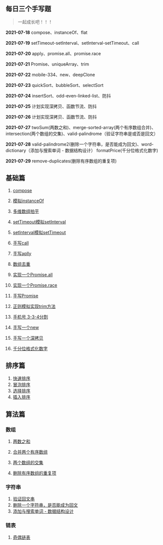 ## 每日三个手写题

>  一起成长吧！！！

**2021-07-18** compose、instanceOf、flat

**2021-07-19** setTimeout-setInterval、setInterval-setTimeout、call

**2021-07-20** apply、promise.all、promise.race

**2021-07-21** Promise、uniqueArray、trim 

**2021-07-22** mobile-334、new、deepClone

**2021-07-23** quickSort、bubbleSort、selectSort

**2021-07-24** insertSort、odd-even-linked-list、防抖

**2021-07-25** 计划实现深拷贝、函数节流、防抖

**2021-07-26** 计划实现深拷贝、函数节流、防抖

**2021-07-27** twoSum(两数之和)、merge-sorted-array(两个有序数组合并)、intersection(两个数组的交集)、valid-palindrome（验证字符串是或否是回文）

**2021-07-28** valid-palindrome2(删除一个字符串，是否能成为回文)、word-dictionary（添加与搜索单词 - 数据结构设计） formatPrice(千分位格式化数字)

**2021-07-29** remove-duplicates(删除有序数组的重复项)


## 基础篇

1. [compose](https://github.com/qianlongo/fe-handwriting/blob/master/1.compose.js)

2. [模拟instanceOf](https://github.com/qianlongo/fe-handwriting/blob/master/2.instanceOf.js)

3. [多维数组拍平](https://github.com/qianlongo/fe-handwriting/blob/master/3.flat.js)

4. [setTimeout模拟setInterval](https://github.com/qianlongo/fe-handwriting/blob/master/4.setTimeout-interval.js)

5. [setInterval模拟setTimeout](https://github.com/qianlongo/fe-handwriting/blob/master/5.setInterval-timeout.js)

6. [手写call](https://github.com/qianlongo/fe-handwriting/blob/master/6.call.js)

7. [手写aplly](https://github.com/qianlongo/fe-handwriting/blob/master/7.apply.js)

8. [数组去重](https://github.com/qianlongo/fe-handwriting/blob/master/8.uniqueArray.js)

9. [实现一个Promise.all](https://github.com/qianlongo/fe-handwriting/blob/master/9.promise.all.js)

10. [实现一个Promise.race](https://github.com/qianlongo/fe-handwriting/blob/master/10.promise.race.js)

11. [手写Promise](https://github.com/qianlongo/fe-handwriting/blob/master/11.promise.js)

12. [正则模拟实现trim方法](https://github.com/qianlongo/fe-handwriting/blob/master/12.trim.js)

13. [手机号 3-3-4分割](https://github.com/qianlongo/fe-handwriting/blob/master/13.mobile-334.js)

14. [手写一个new](https://github.com/qianlongo/fe-handwriting/blob/master/14.new.js)

15. [手写一个深拷贝](https://github.com/qianlongo/fe-handwriting/blob/master/15.deepClone.js)

16. [千分位格式化数字](https://github.com/qianlongo/fe-handwriting/blob/master/27.formatPrice.js)



## 排序篇

1. [快速排序](https://github.com/qianlongo/fe-handwriting/blob/master/17.quick-sort.js)
2. [冒泡排序](https://github.com/qianlongo/fe-handwriting/blob/master/18.bubble-sort.js)
3. [选择排序](https://github.com/qianlongo/fe-handwriting/blob/master/19.select-sort.js)
4. [插入排序](https://github.com/qianlongo/fe-handwriting/blob/master/20.insert-sort.js)

## 算法篇

### 数组

1. [两数之和](https://github.com/qianlongo/fe-handwriting/blob/master/21.two-sum.js)

2. [合并两个有序数组](https://github.com/qianlongo/fe-handwriting/blob/master/22.merge-sorted-array.js)

3. [两个数组的交集](https://github.com/qianlongo/fe-handwriting/blob/master/23.intersection.js)

4. [删除有序数组的重复项](https://github.com/qianlongo/fe-handwriting/blob/master/28.remove-duplicates.js)

### 字符串

1. [验证回文串](https://github.com/qianlongo/fe-handwriting/blob/master/24.valid-palindrome.js)
1. [删除一个字符串，是否能成为回文](https://github.com/qianlongo/fe-handwriting/blob/master/25.valid-palindrome2.js)
1. [添加与搜索单词 - 数据结构设计](https://github.com/qianlongo/fe-handwriting/blob/master/26.word-dictionary.js)

### 链表

1. [奇偶链表](https://github.com/qianlongo/fe-handwriting/blob/master/16.odd-even-linked-list.js)

